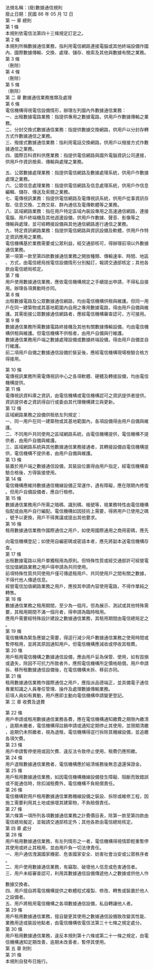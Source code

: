 法規名稱：(廢)數據通信規則  
廢止日期：民國 86 年 05 月 12 日  
第 一 章 總則  
第 1 條  
本規則依電信法第四十三條規定訂定之。  
第 2 條  
本規則所稱數據通信業務，指利用電信網路連接電腦或其他終端設備作國  
內、國際數據傳輸、交換、處理、儲存、檢索及其他與數據有關之業務。  
第 3 條  
（刪除）  
第 4 條  
（刪除）  
第 5 條  
（刪除）  
第 二 章 數據通信業務推類及處理  
第 6 條  
電信機構得視電信設備情形，辦理左列國內外數據通信業務：  
一、出租數據電路業務：指提供專用之數據電路，供用戶作數據傳輸之業  
務。  
二、分封交換式數據通信業務：指提供數據交換網路，供用戶以分封存轉  
方式作數據通信之業務。  
三、撥接式數據通信業務：指利用電話交換網路，供用戶以撥接方式作數  
據通信之業務。  
四、國際百科資料供應業務：指提供電信網路與國外電腦資訊公司連接，  
供用戶作資訊檢索、傳輸與處理之業務。  


五、公眾數據處理業務：指提供電信網路及數據處理系統，供用戶作數據  
處理之業務。  
六、公眾信息處理業務：指提供電信網路及信息處理系統，供用戶作信息  
編輯、儲存、傳送及索閱之業務。  
七、電傳視訊業務：指提供電信網路及電傳視訊系統，供用戶從事資訊存  
取、信息交換、工商交易、群內通信及電傳軟體等之業務。  
八、區域網路業務：指在用戶特定區域內裝設專用之高速通信網路，連接  
電腦、用戶終端機及其他週邊設備，供用戶作數據、聲音、影像等之  
傳輸與處理，並可經轉接設備與其他通信網路進行通信之業務。  
九、特定資訊網路業務：指提供電信網路與資訊設備及軟體，供用戶作特  
定資訊應用之業務。  
電信機構基於業務需要或公眾利益，經交通部核可，得辦理前項以外數據  
通信業務。  
第一項第一款至第四款數據通信業務之開放種類、傳輸速率、時間、地區  
、方式，由電信總局按電信設備情形分別擬訂，報請交通部核定；其他各  
款由電信總局核定。  
第 7 條  
用戶使用數據通信業務，應依電信機構規定之手續提出申請，不得私自接  
用。辦理各項異動時亦同。  
第 8 條  
出租數據電路及公眾數據通信網路，均由電信機構供租與維護。但同一用  
戶在同一建築物或其基地範圍內自用之專用數據電路，得由用戶自備與維  
護。其需銜接公眾數據通信網路者，應經電信機構審查認可，方可接用。  
第 9 條  
數據通信業務所需數據電路終接機及其他有關數據傳輸設備，均由電信機  
構供租與維護。但電信機構不供租者，由用戶自備與行維護。  
數據通信業務用戶端之數據處理設備或數據終端設備，得由用戶自備並自  
行維護。  
前二項用戶自備之數據通信設備於裝妥後，應經電信機構現場檢驗合格方  
得接用。  


第 10 條  
電傳視訊業務所需電傳視訊中心之各項軟體、硬體及轉接設備，均由電信  
機構提供。  
第 11 條  
電傳視訊資料庫之資訊，由電信機構或電信機構認可之資訊提供者提供。  
資訊提供者之資訊得自行或委由其代理機構建立與更新。  
第 12 條  
區域網路業務之設備供租依左列規定：  
一、同一用戶在同一建築物或其基地範圍內，各項設備得由用戶自備與維  
護。  
二、不同用戶共同使用之區域網路系統，由電信機構提供，電信機構不提  
供者，由用戶自備與維護。  
三、區域網路系統與其他數據通信業務接通者，其轉接設備由電信機構提  
供，電信機構不提供者，由用戶自備與維護。  
第 13 條  
裝置於用戶端之數據通信設備，其裝設位置得由用戶指定，經電信機構查  
驗合格後，方得裝接使用。  
第 14 條  
電信機構應維持數據通信機線設備正常運作，遇有障礙，應在限期內修復  
。但用戶自備設備者，應自行檢修。  
第 15 條  
數據通信業務用戶所需之暗碼、識別碼、帳號等，視業務特性由電信機構  
指配或由用戶自行編配。電信機構如因技術上需要，得將用戶已使用之碼  
，號予以更換，用戶不得異議或提出其他要求。  
第 16 條  
租用數據通信業務作國際通信之用戶，如使用國際通用之商用密碼，應先  


向電信機構登記；如使用自編密碼或密語本者，應先將副本送電信機構存  
查。  
第 17 條  
出租數據電路以用戶單獨租用為原則。但特殊性質或經交通部許可經營電  
信加值網路業務之用戶得申請為共同使用。  
前項特殊性質共同使用戶僅可傳遞租用戶、共同使用戶之間有關之數據，  
不得代他人傳遞信息。  
經營電信加值網路業務之用戶，應按其申請內容使用電路，不得作單純之  
轉售。  
第 18 條  
數據通信業務之租用期間，至少為一個月。但為展示、測試或其他特殊需  
要，其租用期間不滿一個月者，得申請為臨時租用。  
應用戶需要經特殊設計建設之數據通信業務，其租用期間由電信總局定之  
。  
第 19 條  
電信機構為緊急應變之需要，得逕行減少用戶數據通信業務之使用時間或  
暫停租用，並將其原因通知用戶。但電信機構應減收或停收其租費。  
第 20 條  
用戶租用電信機構之數據通信設備，應由用戶妥為保管、使用，如有毀損  
或遺失，除因不可抗力所致者外，應照電信機構所定價格賠償。用戶申請  
拆、移所租數據通信設備後，在電信機構未拆、移前亦同。  
第 21 條  
租用數據通信業務作國際通信之用戶，應指派品德端正，並具備電子通信  
專業知識之人員專任管理、操作及處理數據傳輸業務。  
前項人員如有異動，用戶應即主動向電信機構申請變更登記。  
第 三 章 收費及退費  


第 22 條  
用戶申請或租用數據通信業務各費，應在電信機構通知繳費之期限內繳清  
，逾期未繳者，電信機構得註銷申請或通知定期停止其使用，並限期清繳  
，逾期仍未照繳者，視為退租，電信機構得逕行拆除其機線設備，並追繳  
各項欠費。  
第 23 條  
用戶申請暫停使用或因欠費、違反法令致停止使用，租費仍應照繳。  
第 24 條  
用戶退租數據通信業務者，電信機構應於結清帳務後無息退還保證金。  
第 25 條  
用戶租用數據通信業務，如因電信機構機線設備發生障礙、阻斷而致錯誤  
或不能通信時，除扣減租費外，電信機構不負賠償責任。  
第 26 條  
電信機構對用戶租用數據通信業務機線設備之裝設、拆除或維修工程，因  
施工需要利用其土地或損壞其建築物，不負賠償責任。  
第 27 條  
第六條第一項所列各項數據通信業務之計費價目表，除第一款至第四款由  
電信總局擬定，並報請交通部核定外；其他各款由電信總局核定。  
第 四 章 處分  
第 28 條  
用戶租用數據通信業務，有左列情形之一者，電信機構得視情節輕重暫停  
其使用或終止其租用，並由用戶負一切法律責任。  
一、用戶通信洩漏國家機密、危害國家安全、妨害社會治安或公眾秩序者  
。  
二、用戶使用數據通信業務，有竊取、破壞他人信息或危害通信者。  
三、用戶未經審查認可，利用其數據通信設備傳遞他人之數據或供他人作  


數據交換者。  
四、用戶擅自將電信機構提供之軟體程式複製、修改、轉售或裝置於他人  
之設備者。  
五、用戶將租用電信機構之各項數據通信設備，私自轉讓他人者。  
第 29 條  
用戶租用數據通信業務，擅自變更其使用之數據通信設備致改變其性能、  
業務用途或裝設地點者，由電信機構依電信法第三十七條之規定處分。  
第 30 條  
用戶租用數據通信業務，違反本規則第十六條或第二十一條之規定，由電  
信機構通知定期改善，逾期未改善者，暫停其使用。  
第 五 章 附則  
第 31 條  
本規則自發布日施行。  


